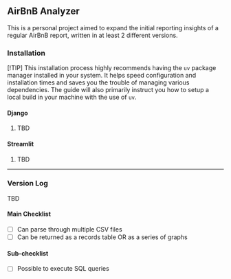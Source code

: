 ## AirBnB Analyzer
This is a personal project aimed to expand the initial reporting insights of a regular AirBnB report, written in at least 2 different versions.

### Installation
[!TIP]
This installation process highly recommends having the `uv` package manager installed in your system. It helps speed configuration and installation times and saves you the trouble of managing various dependencies. The guide will also primarily instruct you how to setup a local build in your machine with the use of `uv`.

#### Django
1. TBD
#### Streamlit 
1. TBD

<hr />

### Version Log
TBD

#### Main Checklist
- [ ] Can parse through multiple CSV files 
- [ ] Can be returned as a records table OR as a series of graphs

#### Sub-checklist
- [ ] Possible to execute SQL queries